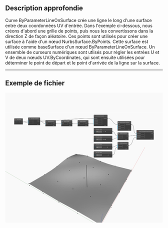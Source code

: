 ## Description approfondie
Curve ByParameterLineOnSurface crée une ligne le long d'une surface entre deux coordonnées UV d'entrée. Dans l'exemple ci-dessous, nous créons d'abord une grille de points, puis nous les convertissons dans la direction Z de façon aléatoire. Ces points sont utilisés pour créer une surface à l'aide d'un nœud NurbsSurface.ByPoints. Cette surface est utilisée comme baseSurface d'un nœud ByParameterLineOnSurface. Un ensemble de curseurs numériques sont utlisés pour régler les entrées U et V de deux nœuds UV.ByCoordinates, qui sont ensuite utilisées pour déterminer le point de départ et le point d'arrivée de la ligne sur la surface.
___
## Exemple de fichier

![ByParameterLineOnSurface](./Autodesk.DesignScript.Geometry.Curve.ByParameterLineOnSurface_img.jpg)

